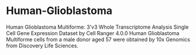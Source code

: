 # Human-Glioblastoma
Human Glioblastoma Multiforme: 3’v3 Whole Transcriptome Analysis Single Cell Gene Expression Dataset by Cell Ranger 4.0.0 Human Glioblastoma Multiforme cells from a male donor aged 57 were obtained by 10x Genomics from Discovery Life Sciences.
